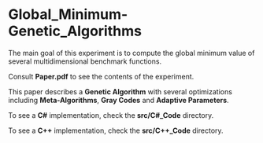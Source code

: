 # Global_Minimum-Genetic_Algorithms
The main goal of this experiment is to compute the global minimum value of several multidimensional benchmark functions.

Consult **Paper.pdf** to see the contents of the experiment.

This paper describes a **Genetic Algorithm** with several optimizations including **Meta-Algorithms**, **Gray Codes** and **Adaptive Parameters**.

To see a **C#** implementation, check the **src/C#_Code** directory. 

To see a **C++** implementation, check the **src/C++_Code** directory.

